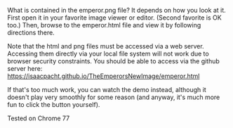 What is contained in the emperor.png file?  It depends on how you look at it.  First open it in your favorite image viewer or editor.
(Second favorite is OK too.)  Then, browse to the emperor.html file and view it by following directions there.

Note that the html and png files must be accessed via a web server.  Accessing them directly via your local file system will not
work due to browser security constraints.  You should be able to access via the github server here: https://isaacpacht.github.io/TheEmperorsNewImage/emperor.html

If that's too much work, you can watch the demo instead, although it doesn't play very smoothly for some reason (and anyway, it's much more fun to click the button yourself).

Tested on Chrome 77
